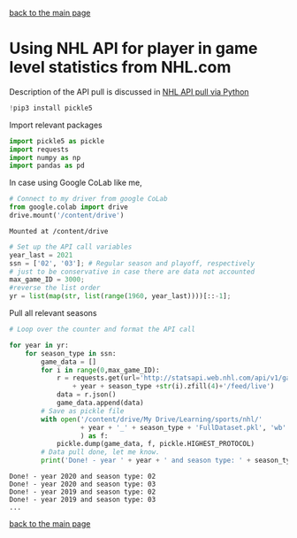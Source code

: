 [back to the main page](../index.md)

# Using NHL API for player in game level statistics from NHL.com
Description of the API pull is discussed in [NHL API pull via Python](https://gitlab.com/dword4/nhlapi)


```python
!pip3 install pickle5
```

Import relevant packages


```python
import pickle5 as pickle
import requests
import numpy as np 
import pandas as pd 
```

 In case using Google CoLab like me,


```python
# Connect to my driver from google CoLab
from google.colab import drive
drive.mount('/content/drive')
```

    Mounted at /content/drive
    


```python
# Set up the API call variables
year_last = 2021
ssn = ['02', '03']; # Regular season and playoff, respectively
# just to be conservative in case there are data not accounted
max_game_ID = 3000; 
#reverse the list order
yr = list(map(str, list(range(1960, year_last))))[::-1]; 
```

Pull all relevant seasons

```python
# Loop over the counter and format the API call

for year in yr:
    for season_type in ssn:
        game_data = []
        for i in range(0,max_game_ID):
            r = requests.get(url='http://statsapi.web.nhl.com/api/v1/game/'
                + year + season_type +str(i).zfill(4)+'/feed/live')
            data = r.json()
            game_data.append(data)
        # Save as pickle file
        with open('/content/drive/My Drive/Learning/sports/nhl/' 
                  + year + '_' + season_type + 'FullDataset.pkl', 'wb'
                  ) as f:
            pickle.dump(game_data, f, pickle.HIGHEST_PROTOCOL)
        # Data pull done, let me know.
        print('Done! - year ' + year + ' and season type: ' + season_type)
```

    Done! - year 2020 and season type: 02
    Done! - year 2020 and season type: 03
    Done! - year 2019 and season type: 02
    Done! - year 2019 and season type: 03
    ...

[back to the main page](../index.md)
